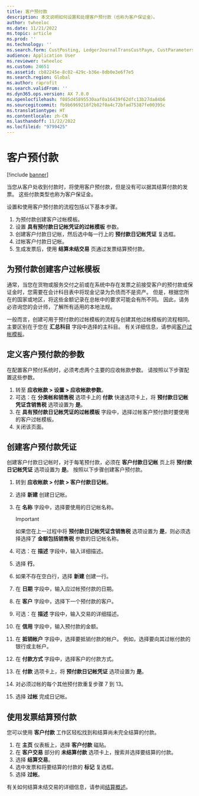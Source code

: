 ```yaml
---
title: 客户预付款
description: 本文说明如何设置和处理客户预付款（也称为客户保证金）。
author: twheeloc
ms.date: 11/21/2022
ms.topic: article
ms.prod: ''
ms.technology: ''
ms.search.form: CustPosting, LedgerJournalTransCustPaym, CustParameters
audience: Application User
ms.reviewer: twheeloc
ms.custom: 24651
ms.assetid: cb82245e-8c02-429c-b36e-8db0e3e6f7e5
ms.search.region: Global
ms.author: raprofit
ms.search.validFrom: ''
ms.dyn365.ops.version: AX 7.0.0
ms.openlocfilehash: f085d45895530aaf0a16439f62dfc13b27da84b6
ms.sourcegitcommit: fb9b6969218f2b82f0a4c72bfad75387fe00395c
ms.translationtype: HT
ms.contentlocale: zh-CN
ms.lasthandoff: 11/22/2022
ms.locfileid: "9799425"
---
```

# <a name="customer-prepayments"></a>客户预付款

[!include [banner](../includes/banner.md)]

当您从客户处收到付款时，将使用客户预付款，但是没有可以据其结算付款的发票。 这些付款类型也称为客户保证金。

设置和使用客户预付款的流程包括以下基本步骤。

1. 为预付款创建客户过帐模板。
2. 设置 **具有预付款日记帐凭证的过帐模板** 参数。
3. 创建客户付款日记帐，然后选中每一行上的 **预付款日记帐凭证** 复选框。
4. 过帐客户付款日记帐。
5. 生成发票后，使用 **结算未结交易** 页通过发票结算预付款。

## <a name="create-a-customer-posting-profile-for-prepayments"></a>为预付款创建客户过帐模板

通常，当您在货物或服务交付之前或在系统中存在发票之前接受客户的预付款或保证金时，您需要在会计科目表中将现金记录为负债而不是资产。 但是，根据您所在的国家或地区，将这些金额记录在总帐中的要求可能会有所不同。 因此，请务必咨询您的会计师，了解所有适用的本地法规。

一般而言，创建可用于预付款的过帐模板的流程与创建其他过帐模板的流程相同。 主要区别在于您在 **汇总科目** 字段中选择的主科目。 有关详细信息，请参阅[客户过帐模板](customer-posting-profiles.md)。

## <a name="define-parameters-for-customer-prepayments"></a>定义客户预付款的参数

在配置客户预付系统时，必须考虑两个主要的应收帐款参数。 请按照以下步骤配置这些参数。

1. 转至 **应收帐款 \> 设置 \> 应收帐款参数**。
2. 可选：在 **分类帐和销售税** 选项卡上的 **付款** 快速选项卡上，将 **预付款日记帐凭证含销售税** 选项设置为 **是**。
3. 在 **具有预付款日记帐凭证的过帐模板** 字段中，选择过帐客户预付款时要使用的客户过帐模板。
4. 关闭该页面。

## <a name="create-customer-prepayment-vouchers"></a>创建客户预付款凭证

创建客户付款日记帐时，对于每笔预付款，必须在 **客户付款日记帐** 页上将 **预付款日记帐凭证** 选项设置为 **是**。 按照以下步骤创建客户预付款。

1. 转到 **应收帐款 \> 付款 \> 客户付款日记帐**。
2. 选择 **新建** 创建日记帐。
3. 在 **名称** 字段中，选择要使用的日记帐名称。

    > [!IMPORTANT]
    > 如果您在上一过程中将 **预付款日记帐凭证含销售税** 选项设置为 **是**，则必须选择选择了 **金额包括销售税** 参数的日记帐名称。 

4. 可选：在 **描述** 字段中，输入详细描述。
5. 选择 **行**。
6. 如果不存在空白行，选择 **新建** 创建一行。
7. 在 **日期** 字段中，输入应过帐预付款的日期。
8. 在 **客户** 字段中，选择下一个预付款的客户。
9. 可选：在 **描述** 字段中，输入交易的详细描述。
10. 在 **信用** 字段中，输入预付款的金额。
11. 在 **抵销帐户** 字段中，选择要抵销付款的帐户。 例如，选择要向其过帐付款的银行或主帐户。
12. 在 **付款方式** 字段中，选择客户的付款方式。
13. 在 **付款** 选项卡上，将 **预付款日记帐凭证** 选项设置为 **是**。
14. 对必须过帐的每个其他预付款重复步骤 7 到 13。
15. 选择 **过帐** 完成日记帐。

## <a name="settle-prepayments-with-invoices"></a>使用发票结算预付款

您可以使用 **客户付款** 工作区轻松找到和结算尚未完全结算的付款。

1. 在 **主页** 仪表板上，选择 **客户付款** 磁贴。
2. 在 **客户交易** 部分的 **未结算付款** 选项卡上，搜索并选择要结算的付款。
3. 选择 **结算交易**。
4. 选中发票和将要结算的付款的 **标记** 复选框。
5. 选择 **过帐**。

有关如何结算未结交易的详细信息，请参阅[结算概述](/dynamics365/finance/cash-bank-management/settlement-overview)。

